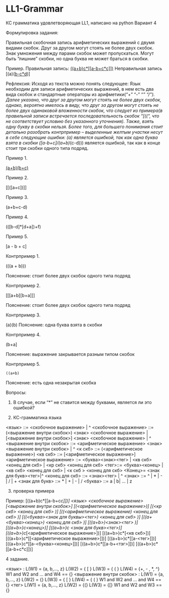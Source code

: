 # LL1-Grammar
КС грамматика удовлетворяющая LL1, написано на python
Вариант 4

Формулировка задания: 

Правильная скобочная запись арифметических выражений с двумя видами скобок. Друг за другом могут стоять не более двух скобок. Знак умножения между парами скобок может пропускаться. Могут быть “лишние” скобки, но одна буква не может браться в скобки.

Пример. 	Правильная запись: [((a+b)c*[[a-b+c*c]])]((a-b+c)[a((b+c))])
Неправильная запись [(a)([b-c*d]([a-b+c]/(a+b)*(c-d)))]

Рефлексия: 
Исходя из текста можно понять следующее: Язык необходим для записи арифметических выражений, в нем есть два вида скобок и стандартные операторы из арифметики(“+” “-” “*” “/”). Далее указано, что друг за другом могут стоять не более двух скобок, однако, вероятно имелось в виду, что друг за другом  могут стоять не более двух  одинаковой вложенности скобок, что следует из примера(в правильной записи встречается последовательность скобок “[((“, что не соответствует условию без указанного уточнения). Также, взять одну букву в скобки нельзя. Более того, для большего понимания стоит детально разобрать контрпример – выделенные желтым участки несут в себе следующие ошибки:
(a) является ошибкой, так как одна буква взята в скобки
([a-b+c]/(a+b)*(c-d))) является ошибкой, так как в конце стоит три скобки одного типа подряд.  


Пример 1. 

[(a+b)(b+c)](d+a)

Пример 2.

[[([a+c])]]

Пример 3. 

(a+b+c-d) 

Пример 4.

(([b-d]*[d+a])+f)
 
Пример 5. 

[a - b + c] 


Контрпример 1.
 
(((a + b)))

Пояснение: стоит более двух скобок одного типа подряд

Контрпример 2.

[[[a+b][b+a]]]

Пояснение: стоит более двух скобок одного типа подряд

Контрпример 3. 

(a)(b)
Пояснение: одна буква взята в скобки 

Контрпример 4. 

(b+a]

Пояснение: выражение закрывается разным типом скобок

Контрпример 5. 

	((a+b)  

Пояснение: есть одна незакрытая скобка 


Вопросы: 
1. В случае, если “*” не ставится между буквами, является ли это ошибкой? 



2. КС-грамматика языка


<язык> ::= <скобочное выражение> | ^
<скобочное выражение> ::= (<выражение внутри скобок>) <знак> <скобочное выражение> | [<выражение внутри скобок>] <знак> <скобочное выражение> | ^
<выражение внутри скобок> ::= <арифметическое выражение> <знак> <выражение внутри скобок> | ^
<к скб> ::= (<арифметическое выражение>)
<кв скб> ::= [<арифметическое выражение>]
<арифметическое выражение> ::= <буква><знак><тег> | <кв скб><конец для скб> | <кр скб> <конец для скб> 
<тег>::= <буква><конец> | <кв скб> <конец для скб> | <к скб > <конец для скб>
<Конец>= <знак для букв><тег>|^
<конец для скб> ::= <знак><тег> | ^
<знак> ::= ^ | * | - | / | +
<знак для букв> ::= * | + | - | /
<буква> ::= a | b| … | z



3. проверка примера


Пример:  [((a+b)c*[[a-b+c*c]])]
<язык>
<скобочное выражение> 
[<выражение внутри скобок>]
[(<арифметическое выражение>)]
[(<кр скб> <конец для скб> )]
[((<арифметическое выражение) <конец для скб> )]
[((<буква><знак для буквы><тег>) <конец для скб> )]
[((a+<буква><конец>) <конец для скб> )]
[((a+b>)<знак><тег> )]
[((a+b>)с<конец>)]
[((a+b>)с <знак для букв><тег>)]
[((a+b>)с*[<арифметическое выражение>])]
[((a+b>)с*[<кв скб>])] 
[((a+b>)с*[[<арифметическое выражение>]])] 
[((a+b>)с*[[a-<тег>]])] 
[((a+b>)с*[[a-<буква><конец>]])] 
[((a+b>)с*[[a-b+<тэг>]])]
[((a+b>)с*[[a-b+c*c]])]

4 задание. 


<язык> :
L(W1) = {a, b,..., z}
L(W2) = { [ }
L(W3) = { ( }
L(W4) = {+, - , *, ^} 
W1 and W2 and … and W4 == {}
<выражение внутри скобок> :
	L(W1) = {a, b,..., z}
L(W2) = {}
L(W3) = { [ }
L(W4) = { ( }
W1 and W2 and … and W4 == {}
<тег>
L(W1) = {a, b,..., z}
L(W2) = {(}
L(W3) = {[}
W1 and W2 and W3 == {}



